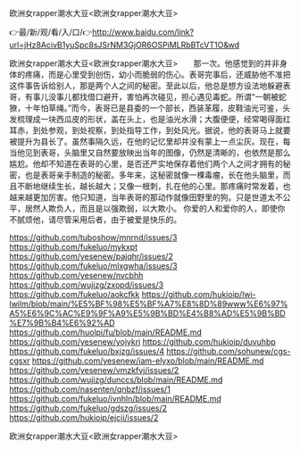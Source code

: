 欧洲女rapper潮水大豆<欧洲女rapper潮水大豆>

👉最/新/观/看/入/口/👉http://www.baidu.com/link?url=jHz8AcivB1yuSpc8sJSrNM3GjOR6OSPiMLRbBTcVT1O&wd

欧洲女rapper潮水大豆<欧洲女rapper潮水大豆>　　那一次。他感觉到的并非身体的疼痛，而是心里受到创伤，幼小而脆弱的伤心。表哥完事后，还威胁他不准把这件事告诉给别人，那是两个人之间的秘密。至此以后，他总是想方设法地躲避表哥，有事儿没事儿都找借口避开，害怕再次碰见，担心遇见毒蛇。所谓“一朝被蛇獠，十年怕草绳。”而今，表哥已是县委的一个部长，西装革履，皮鞋油光可鉴，头发梳理成一块西瓜皮的形状，盖在头上，也是油光水滑；大腹便便，经常喝得面红耳赤，到处参观，到处视察，到处指导工作，到处风光。据说，他的表哥马上就要被提升为县长了。虽然事隔久远，在他的记忆里却并没有蒙上一点尘灰。现在，每当他见到表哥，头脑里又自然要放映出当年的图像，仍然是清晰的，也依然是那么尴尬。他却不知道在表哥的心里，是否还严实地保存着他们两个人之间才拥有的秘密，也是表哥亲手制造的秘密。多年来，这秘密就像一棵毒瘤，长在他头脑里，而且不断地继续生长，越长越大；又像一根刺，扎在他的心里。那疼痛时常发着，也越来越更加厉害。他只知道，当年表哥的那动作就像田野里的狗。只是世道太不公平，居然人欺负人，而且是以强欺弱，以大欺小。
你爱的人和爱你的人，即使你不腻烦他，请尽管采用后者，由于被爱是快乐的。


https://github.com/tuboshow/mnrnd/issues/3
https://github.com/fukeluo/mykxpt
https://github.com/yesenew/pajqhr/issues/2
https://github.com/fukeluo/mlxgwha/issues/3
https://github.com/yesenew/nvcbhh
https://github.com/wujizg/zxopd/issues/3
https://github.com/fukeluo/aokcfkk
https://github.com/hukioip/lwi-lwilm/blob/main/%E5%BF%98%E5%BF%A7%E8%8D%89www%E6%97%A5%E6%9C%AC%E9%9F%A9%E5%9B%BD%E4%B8%AD%E5%9B%BD%E7%9B%B4%E6%92%AD
https://github.com/huolpi/fu/blob/main/README.md
https://github.com/yesenew/yojykri
https://github.com/hukioip/duvuhbp
https://github.com/fukeluo/bxjzg/issues/4
https://github.com/sohunew/cgs-cgsxr
https://github.com/yesenew/iam-elyxo/blob/main/README.md
https://github.com/yesenew/vmzkfvj/issues/2
https://github.com/wujizg/dunccs/blob/main/README.md
https://github.com/nasenten/qnbzf/issues/1
https://github.com/fukeluo/ivnhln/blob/main/README.md
https://github.com/fukeluo/gdszg/issues/2
https://github.com/hukioip/ejcji/issues/2

欧洲女rapper潮水大豆&lt;欧洲女rapper潮水大豆>

